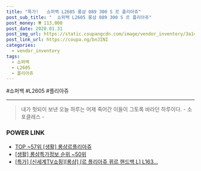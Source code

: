 ```yaml
--- 
title: "특가!   쇼퍼백 L2605 롱샴 089 300 S 르 플리아쥬" 
post_sub_title: "  쇼퍼백 L2605 롱샴 089 300 S 르 플리아쥬" 
post_money: ₩ 113,000 
post_date: 2020.01.31 
post_img_url: https://static.coupangcdn.com/image/vendor_inventory/3a14/c71a938ec16f1d60a3fd0c3a9ffaacfe03ca8dca13e89ebc9fcc1fe2e4ed.jpg 
post_link_url: https://coupa.ng/bnJINI 
categories: 
  - vendor_inventory 
tags: 
  - 쇼퍼백 
  - L2605 
  - 플리아쥬 
--- 
```

  #쇼퍼백 #L2605 #플리아쥬 
<hr> 

> 내가 헛되이 보낸 오늘 하루는 어제 죽어간 이들이 그토록 바라던 하루이다. - 소포클레스 - 


### POWER LINK

* <a href="https://blog.naver.com/an0733/221790849795" target="_blank"> TOP ~57위 [생활] 롱샴르플리아쥬</a>
* <a href="https://blog.naver.com/sakai111/221775024174" target="_blank"> [생활] 롱샴특가정보 순위 ~50위</a>
* <a href="https://blog.naver.com/sakai111/221790980945" target="_blank">[특가] [신세계TV쇼핑][롱샴] [르 플리아쥬 뀌르 핸드백 L] L163...</a>
